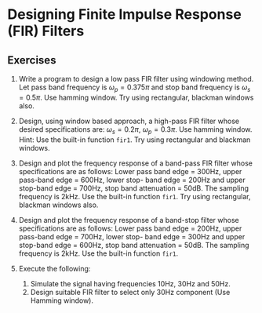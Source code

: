 # Designing Finite Impulse Response (FIR) Filters

## Exercises

1. Write a program to design a low pass FIR filter using windowing method. Let pass band frequency is $\omega_p = 0.375 \pi$ and stop band frequency is $\omega_s = 0.5 \pi$. Use hamming window. Try using rectangular, blackman windows also.

2. Design, using window based approach, a high-pass FIR filter whose desired specifications are: $\omega_s = 0.2 \pi$, $\omega_p = 0.3 \pi$. Use hamming window. Hint: Use the built-in function `fir1`. Try using rectangular and blackman windows.

3. Design and plot the frequency response of a band-pass FIR filter whose specifications are as follows: Lower pass band edge = 300Hz, upper pass-band edge = 600Hz, lower stop- band edge = 200Hz and upper stop-band edge = 700Hz, stop band attenuation = 50dB. The sampling frequency is 2kHz. Use the built-in function `fir1`. Try using rectangular, blackman windows also.

4. Design and plot the frequency response of a band-stop filter whose specifications are as follows: Lower pass band edge = 200Hz, upper pass-band edge = 700Hz, lower stop- band edge = 300Hz and upper stop-band edge = 600Hz, stop band attenuation = 50dB. The sampling frequency is 2kHz. Use the built-in function `fir1`.

5. Execute the following:
   1. Simulate the signal having frequencies 10Hz, 30Hz and 50Hz.
   2. Design suitable FIR filter to select only 30Hz component (Use Hamming window).
